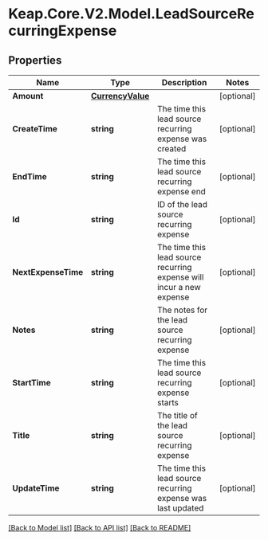 # Keap.Core.V2.Model.LeadSourceRecurringExpense

## Properties

Name | Type | Description | Notes
------------ | ------------- | ------------- | -------------
**Amount** | [**CurrencyValue**](CurrencyValue.md) |  | [optional] 
**CreateTime** | **string** | The time this lead source recurring expense was created | [optional] 
**EndTime** | **string** | The time this lead source recurring expense end | [optional] 
**Id** | **string** | ID of the lead source recurring expense | [optional] 
**NextExpenseTime** | **string** | The time this lead source recurring expense will incur a new expense | [optional] 
**Notes** | **string** | The notes for the lead source recurring expense | [optional] 
**StartTime** | **string** | The time this lead source recurring expense starts | [optional] 
**Title** | **string** | The title of the lead source recurring expense | [optional] 
**UpdateTime** | **string** | The time this lead source recurring expense was last updated | [optional] 

[[Back to Model list]](../README.md#documentation-for-models) [[Back to API list]](../README.md#documentation-for-api-endpoints) [[Back to README]](../README.md)

